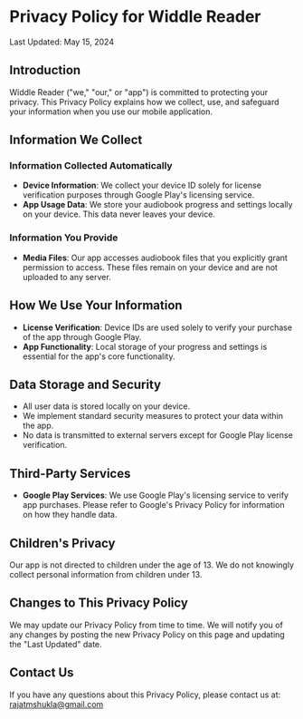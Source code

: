 # Privacy Policy for Widdle Reader

Last Updated: May 15, 2024

## Introduction

Widdle Reader ("we," "our," or "app") is committed to protecting your privacy. This Privacy Policy explains how we collect, use, and safeguard your information when you use our mobile application.

## Information We Collect

### Information Collected Automatically
- **Device Information**: We collect your device ID solely for license verification purposes through Google Play's licensing service.
- **App Usage Data**: We store your audiobook progress and settings locally on your device. This data never leaves your device.

### Information You Provide
- **Media Files**: Our app accesses audiobook files that you explicitly grant permission to access. These files remain on your device and are not uploaded to any server.

## How We Use Your Information

- **License Verification**: Device IDs are used solely to verify your purchase of the app through Google Play.
- **App Functionality**: Local storage of your progress and settings is essential for the app's core functionality.

## Data Storage and Security

- All user data is stored locally on your device.
- We implement standard security measures to protect your data within the app.
- No data is transmitted to external servers except for Google Play license verification.

## Third-Party Services

- **Google Play Services**: We use Google Play's licensing service to verify app purchases. Please refer to Google's Privacy Policy for information on how they handle data.

## Children's Privacy

Our app is not directed to children under the age of 13. We do not knowingly collect personal information from children under 13.

## Changes to This Privacy Policy

We may update our Privacy Policy from time to time. We will notify you of any changes by posting the new Privacy Policy on this page and updating the "Last Updated" date.

## Contact Us

If you have any questions about this Privacy Policy, please contact us at:
rajatmshukla@gmail.com 
